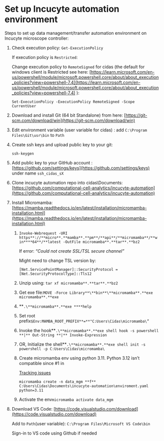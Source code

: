 # Set up Incucyte automation environment

Steps to set up data management/transfer automation environment on Incucyte microscope controller:

1. Check execution policy: `Get-ExecutionPolicy`
    
    If execution policy is `Restricted`:
    
    Change execution policy to `RemoteSigned` for cidas (the default for windows client is Restricted see here: [https://learn.microsoft.com/en-us/powershell/module/microsoft.powershell.core/about/about_execution_policies?view=powershell-7.4](https://learn.microsoft.com/en-us/powershell/module/microsoft.powershell.core/about/about_execution_policies?view=powershell-7.4) ):
    
    `Set-ExecutionPolicy -ExecutionPolicy RemoteSigned -Scope CurrentUser`
    
2. Download and install Git (64 bit Standalone) from here: [https://git-scm.com/download/win](https://git-scm.com/download/win)
3. Edit environment variable (user variable for cidas) : add `C:\Program Files\Git\usr\bin` to `Path` 
4. Create ssh keys and upload public key to your git:
    
    `ssh-keygen`
    
5. Add public key to your GitHub account : [https://github.com/settings/keys](https://github.com/settings/keys) under name `ssh_cidas_sX`
6. Clone incucyte automation repo into cidas\Documents: [https://github.com/computational-cell-analytics/incucyte-automation](https://github.com/computational-cell-analytics/incucyte-automation)
7. Install Micromamba: [https://mamba.readthedocs.io/en/latest/installation/micromamba-installation.html](https://mamba.readthedocs.io/en/latest/installation/micromamba-installation.html)
    1. `Invoke-Webrequest -URI https**://**micro**.**mamba**.**pm**/**api**/**micromamba**/**win****64**/**latest -OutFile micromamba**.**tar**.**bz2`
        
        If error: *“Could not create SSL/TSL secure channel”*
        
        Might need to change TSL version by:
        
        `[Net.ServicePointManager]::SecurityProtocol = [Net.SecurityProtocolType]::Tls12`
        
    2. Unzip using: `tar xf micromamba**.**tar**.**bz2`
    3. Get exe file:`MOVE -Force Library**\**bin**\**micromamba**.**exe micromamba**.**exe`
    4. **`.\**micromamba**.**exe ****help`
    5. Set root prefix`$Env:MAMBA_ROOT_PREFIX**=**"C:Users\Cidas\micromamba\”`
    6. Invoke the hook**`.\**micromamba**.**exe shell hook -s powershell **|** Out-String **|** Invoke-Expression`
    7. OR, Initialize the shell**`.\**micromamba**.**exe shell init -s powershell -p C:Users\Cidas\micromamba\`
    8. Create micromamba env using python 3.11. Python 3.12 isn’t compatible since #1 in
        
        [Tracking issues](https://www.notion.so/Tracking-issues-a83274b2f1bd4c3ca4e00a05f7ce21b4?pvs=21)
        
         `micromamba create -n data_mgm **f** C:Users\Cidas\Documents\incucyte-automation\enviroment.yaml python=3.11`
        
    9. Activate the env`micromamba activate data_mgm`
8. Download VS Code: [https://code.visualstudio.com/download](https://code.visualstudio.com/download)
    
    Add to `Path`(user variable): `C:\Program Files\Microsoft VS Code\bin`
    
    Sign-in to VS code using Github if needed
